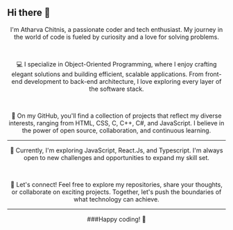 
## Hi there 👋

<div align = "center">
<p> I'm Atharva Chitnis, a passionate coder and tech enthusiast. My journey in the world of code is fueled by curiosity and a love for solving problems.</p><br>
<p>💻 I specialize in Object-Oriented Programming, where I enjoy crafting elegant solutions and building efficient, scalable applications. From front-end development to back-end architecture, I love exploring every layer of the software stack.</p><br>
<p>🚀 On my GitHub, you'll find a collection of projects that reflect my diverse interests, ranging from HTML, CSS, C, C++, C#, and JavaScript. I believe in the power of open source, collaboration, and continuous learning.</p><hr>
<p>🌱 Currently, I'm exploring JavaScript, React.Js, and Typescript. I'm always open to new challenges and opportunities to expand my skill set.</p><br>
<p>🔗 Let's connect! Feel free to explore my repositories, share your thoughts, or collaborate on exciting projects. Together, let's push the boundaries of what technology can achieve.</p>
<hr>
###Happy coding! 🚀
</div>


<!--
**AtharvaChitnis/AtharvaChitnis** is a ✨ _special_ ✨ repository because its `README.md` (this file) appears on your GitHub profile.

Here are some ideas to get you started:

- 🔭 I’m currently working on ...
- 🌱 I’m currently learning ...
- 👯 I’m looking to collaborate on ...
- 🤔 I’m looking for help with ...
- 💬 Ask me about ...
- 📫 How to reach me: ...
- 😄 Pronouns: ...
- ⚡ Fun fact: ...
-->
